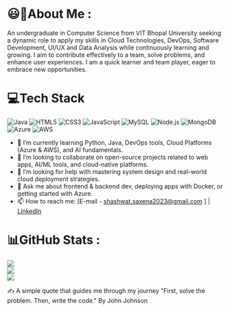 # 😃💫About Me :
An undergraduate in Computer Science from VIT Bhopal University seeking a dynamic role to apply my skills in Cloud Technologies, DevOps, Software Development, UI/UX and Data Analysis while continuously learning and growing. I aim to contribute effectively to a team, solve problems, and enhance user experiences. I am a quick learner and team player, eager to embrace new opportunities.

# 💻Tech Stack
  ![Java](https://img.shields.io/badge/java-%23ED8B00.svg?style=for-the-badge&logo=java&logoColor=white) ![HTML5](https://img.shields.io/badge/html5-%23E34F26.svg?style=for-the-badge&logo=html5&logoColor=white) ![CSS3](https://img.shields.io/badge/css3-%231572B6.svg?style=for-the-badge&logo=css3&logoColor=white)  ![JavaScript](https://img.shields.io/badge/javascript-%23323330.svg?style=for-the-badge&logo=javascript&logoColor=%23F7DF1E) ![MySQL](https://img.shields.io/badge/mysql-%2300f.svg?style=for-the-badge&logo=mysql&logoColor=white) ![Node.js](https://img.shields.io/badge/-Nodejs-663399?logo=Node.js&logoColor=white&style=flat-square) ![MongoDB](https://img.shields.io/badge/mongodb-_8D4E.svg?style=for-the-badge&logo=mongodb&logoColor=white) ![Azure](https://img.shields.io/badge/Azure-darkgreen) ![AWS](https://img.shields.io/badge/AWS-red
)


- 🌱 I’m currently learning Python, Java, DevOps tools, Cloud Platforms (Azure & AWS), and AI fundamentals.
- 👯 I’m looking to collaborate on open-source projects related to web apps, AI/ML tools, and cloud-native platforms.
- 🤔 I’m looking for help with mastering system design and real-world cloud deployment strategies.
- 💬 Ask me about frontend & backend dev, deploying apps with Docker, or getting started with Azure.
- 📫 How to reach me: [E-mail - shashwat.saxena2023@gmail.com ] | [LinkedIn](https://www.linkedin.com/in/shashwat-saxena12/)  


# 📊GitHub Stats :
![](https://github-readme-stats.vercel.app/api?username=Shashwaat&theme=radical&hide_border=false&include_all_commits=false&count_private=false)<br/>
![](https://github-readme-streak-stats.herokuapp.com/?user=Shashwaat&theme=radical&hide_border=false)<br/>
![](https://github-readme-stats.vercel.app/api/top-langs/?username=Shashwaat&theme=radical&hide_border=false&include_all_commits=false&count_private=false&layout=compact)


✍️ A simple quote that guides me through my journey "First, solve the problem. Then, write the code."  By John Johnson
                                           
  
